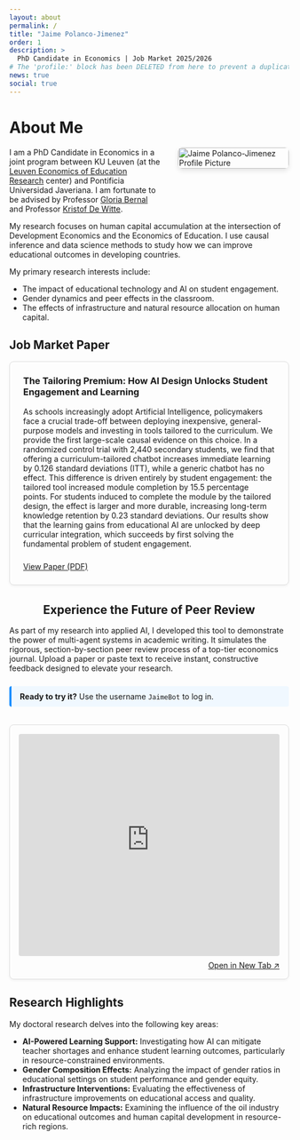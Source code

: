 ```yaml
---
layout: about
permalink: /
title: "Jaime Polanco-Jimenez"
order: 1
description: >
  PhD Candidate in Economics | Job Market 2025/2026
# The 'profile:' block has been DELETED from here to prevent a duplicate image.
news: true
social: true
---
```


# About Me

<!-- This is the main container that creates the two-column layout -->
<div style="display: flex; flex-wrap: wrap; align-items: flex-start; gap: 2rem; margin-top: 1rem;">

  <!-- Column 1: Your text content -->
  <div style="flex: 3;">
    I am a PhD Candidate in Economics in a joint program between KU Leuven (at the <a href="https://research.kulekuven.be/portal/en/project/3H240489">Leuven Economics of Education Research</a> center) and Pontificia Universidad Javeriana. I am fortunate to be advised by Professor <a href="https://cea.javeriana.edu.co/w/facultad-de-cea-profesores-econom%C3%8Da-17?redirect=%2Fprofesores">Gloria Bernal</a> and Professor <a href="https://www.kuleuven.be/wieiswie/en/person/00049626">Kristof De Witte</a>.


  </div>

  <!-- Column 2: Your profile picture -->
  <div style="flex: 1; min-width: 200px;">
    <img src="{{ '/assets/img/prof_pic.jpg' | relative_url }}" alt="Jaime Polanco-Jimenez Profile Picture" style="width: 100%; border-radius: 8px; box-shadow: 0 4px 8px rgba(0,0,0,0.1);">
  </div>

</div>

My research focuses on human capital accumulation at the intersection of Development Economics and the Economics of Education. I use causal inference and data science methods to study how we can improve educational outcomes in developing countries.

My primary research interests include:

*   The impact of educational technology and AI on student engagement.
*   Gender dynamics and peer effects in the classroom.
*   The effects of infrastructure and natural resource allocation on human capital.


<!-- A blank line here is enough for spacing -->

## Job Market Paper 

<div class="jmp-container" style="border: 1px solid #ddd; padding: 1.5rem; border-radius: 8px; margin-bottom: 2rem; box-shadow: 0 2px 4px rgba(0,0,0,0.05);">
  <h3 style="margin-top: 0;">The Tailoring Premium:  How AI Design Unlocks Student Engagement and Learning</h3>
  <p class="text-justify" style="margin-bottom: 1.5rem;">
    As schools increasingly adopt Artificial Intelligence, policymakers face a crucial trade-off between deploying inexpensive, general-purpose models and investing in tools tailored to the curriculum. We provide the first large-scale causal evidence on this choice. In a randomized control trial with 2,440 secondary students, we find that offering a curriculum-tailored chatbot increases immediate learning by 0.126 standard deviations (ITT), while a generic chatbot has no effect. This difference is driven entirely by student engagement: the tailored tool increased module completion by 15.5 percentage points. For students induced to complete the module by the tailored design, the effect is larger and more durable, increasing long-term knowledge retention by 0.23 standard deviations. Our results show that the learning gains from educational AI are unlocked by deep curricular integration, which succeeds by first solving the fundamental problem of student engagement.
  </p>
  <a href="assets/docs/Job_Market_Paper.pdf" class="btn btn-primary" target="_blank" rel="noopener noreferrer">View Paper (PDF)</a>
</div>

 
<h2 style="text-align: center; margin-bottom: 1rem;">Experience the Future of Peer Review</h2>

<p class="text-justify" style="margin-bottom: 1.5rem;">
  As part of my research into applied AI, I developed this tool to demonstrate the power of multi-agent systems in academic writing. It simulates the rigorous, section-by-section peer review process of a top-tier economics journal. Upload a paper or paste text to receive instant, constructive feedback designed to elevate your research.
</p>

<!-- A styled "callout" box for instructions -->
<div style="background-color: #f0f8ff; border-left: 4px solid #1e90ff; padding: 10px 15px; margin-bottom: 2rem; border-radius: 4px;">
  <strong>Ready to try it?</strong> Use the username <code>JaimeBot</code> to log in.
</div>


<div class="ai-agent-container" style="border: 1px solid #ddd; padding: 1rem; border-radius: 8px; margin-top: 2rem; box-shadow: 0 2px 4px rgba(0,0,0,0.05);">
<iframe
src="https://econ-ai-multi-agent-paper-reviewer-667403711390.us-west1.run.app"
style="width: 100%; height: 400px; border: none; border-radius: 4px;"
title="AI Paper Analyzer Economics">
</iframe>
  <div style="display: flex; justify-content: flex-end; margin-top: 0.5rem;">
    <a href="https://econ-ai-multi-agent-paper-reviewer-667403711390.us-west1.run.app" target="_blank" rel="noopener noreferrer" class="btn btn-sm">
      Open in New Tab ↗
    </a>
  </div>
</div>


## Research Highlights

My doctoral research delves into the following key areas:

*   **AI-Powered Learning Support:** Investigating how AI can mitigate teacher shortages and enhance student learning outcomes, particularly in resource-constrained environments.
*   **Gender Composition Effects:** Analyzing the impact of gender ratios in educational settings on student performance and gender equity.
*   **Infrastructure Interventions:** Evaluating the effectiveness of infrastructure improvements on educational access and quality.
*   **Natural Resource Impacts:** Examining the influence of the oil industry on educational outcomes and human capital development in resource-rich regions.


<!-- Google tag (gtag.js) -->
<script async src="https://www.googletagmanager.com/gtag/js?id=G-EHXV39ZW0B"></script>
<script>
  window.dataLayer = window.dataLayer || [];
  function gtag(){dataLayer.push(arguments);}
  gtag('js', new Date());

  gtag('config', 'G-EHXV39ZW0B');
</script>